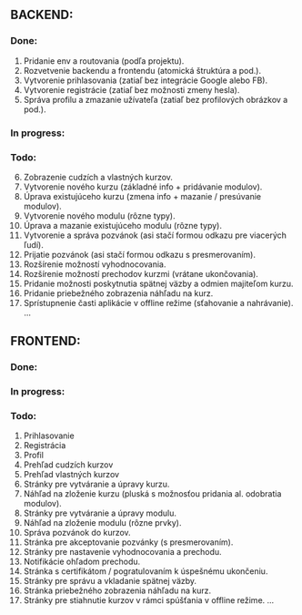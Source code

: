 ## BACKEND:

### Done:
01. Pridanie env a routovania (podľa projektu).
02. Rozvetvenie backendu a frontendu (atomická štruktúra a pod.).
03. Vytvorenie prihlasovania (zatiaľ bez integrácie Google alebo FB).
04. Vytvorenie registrácie (zatiaľ bez možnosti zmeny hesla).
05. Správa profilu a zmazanie užívateľa (zatiaľ bez profilových obrázkov a pod.).

### In progress:

### Todo:
06. Zobrazenie cudzích a vlastných kurzov.
07. Vytvorenie nového kurzu (základné info + pridávanie modulov).
08. Úprava existujúceho kurzu (zmena info + mazanie / presúvanie modulov).
09. Vytvorenie nového modulu (rôzne typy).
10. Úprava a mazanie existujúceho modulu (rôzne typy).
11. Vytvorenie a správa pozvánok (asi stačí formou odkazu pre viacerých ľudí).
12. Prijatie pozvánok (asi stačí formou odkazu s presmerovaním).
13. Rozšírenie možností vyhodnocovania.
14. Rozšírenie možností prechodov kurzmi (vrátane ukončovania).
15. Pridanie možnosti poskytnutia spätnej väzby a odmien majiteľom kurzu.
16. Pridanie priebežného zobrazenia náhľadu na kurz.
17. Sprístupnenie časti aplikácie v offline režime (sťahovanie a nahrávanie).
...


## FRONTEND:

### Done:

### In progress:

### Todo:
01. Prihlasovanie
02. Registrácia
03. Profil
04. Prehľad cudzích kurzov
05. Prehľad vlastných kurzov
06. Stránky pre vytváranie a úpravy kurzu.
07. Náhľad na zloženie kurzu (pluská s možnosťou pridania al. odobratia modulov).
08. Stránky pre vytváranie a úpravy modulu.
09. Náhľad na zloženie modulu (rôzne prvky).
10. Správa pozvánok do kurzov.
11. Stránka pre akceptovanie pozvánky (s presmerovaním).
12. Stránky pre nastavenie vyhodnocovania a prechodu.
13. Notifikácie ohľadom prechodu.
14. Stránka s certifikátom / pogratulovaním k úspešnému ukončeniu.
15. Stránky pre správu a vkladanie spätnej väzby.
16. Stránka priebežného zobrazenia náhľadu na kurz.
17. Stránky pre stiahnutie kurzov v rámci spúšťania v offline režime.
...